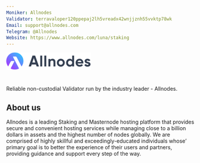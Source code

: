 ```yaml
---
Moniker: Allnodes
Validator: terravaloper120ppepaj2lh5vreadx42wnjjznh55vvktp78wk
Email: support@allnodes.com
Telegram: @Allnodes
Website: https://www.allnodes.com/luna/staking
---
```


 ![Allnodes](./logo.png)

# <moniker> 
Reliable non-custodial Validator run by the industry leader - Allnodes.

## About us

Allnodes is a leading Staking and Masternode hosting platform that provides secure and convenient hosting services while managing close to a billion dollars in assets and the highest number of nodes globally. We are comprised of highly skillful and exceedingly-educated individuals whose’ primary goal is to better the experience of their users and partners, providing guidance and support every step of the way.


